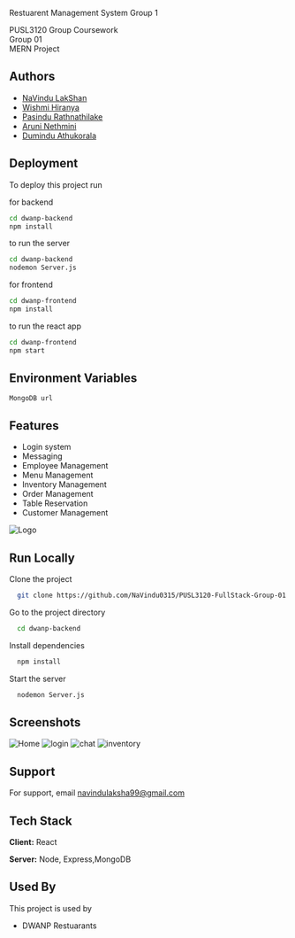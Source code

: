 Restuarent Management System Group 1

PUSL3120 Group Coursework   
Group 01  
MERN Project

## Authors

- [NaVindu LakShan](https://github.com/NaVindu0315)
- [Wishmi Hiranya](https://github.com/Wish0110)
- [Pasindu Rathnathilake](https://github.com/pasindur2000)
- [Aruni Nethmini](https://github.com/Aruni2000)
- [Dumindu Athukorala](https://github.com/ADNAthukorala)

## Deployment

To deploy this project run

for backend
```bash
cd dwanp-backend
npm install

```
to run the server
```bash
cd dwanp-backend
nodemon Server.js

```
for frontend
```bash
cd dwanp-frontend
npm install

```
to run the react app
```bash
cd dwanp-frontend
npm start

```


## Environment Variables


`MongoDB url`



## Features

- Login system
- Messaging
- Employee Management
- Menu Management
- Inventory Management
- Order Management 
- Table Reservation
- Customer Management


![Logo](https://firebasestorage.googleapis.com/v0/b/cam-test-2-78bd3.appspot.com/o/dwanp%2FPoster%20(2).png?alt=media&token=33efe42d-c30f-4cf3-b5c0-21314d34fbac)


## Run Locally

Clone the project

```bash
  git clone https://github.com/NaVindu0315/PUSL3120-FullStack-Group-01.git
```

Go to the project directory

```bash
  cd dwanp-backend
```

Install dependencies

```bash
  npm install
```

Start the server

```bash
  nodemon Server.js
```


## Screenshots

![Home](https://firebasestorage.googleapis.com/v0/b/cam-test-2-78bd3.appspot.com/o/dwanp%2FHome.PNG?alt=media&token=18db8dc9-e6f2-447f-88bc-197d6bf5855e)
![login](https://firebasestorage.googleapis.com/v0/b/cam-test-2-78bd3.appspot.com/o/dwanp%2Flogin.PNG?alt=media&token=c39ac866-439c-4d4c-9bb9-3cd43c1c2da3)
![chat](https://firebasestorage.googleapis.com/v0/b/cam-test-2-78bd3.appspot.com/o/dwanp%2Fchat.PNG?alt=media&token=4d829876-8466-4610-bf9e-77eb7a109a70)
![inventory](https://firebasestorage.googleapis.com/v0/b/cam-test-2-78bd3.appspot.com/o/dwanp%2Finventory%20form.PNG?alt=media&token=f81cbcee-f003-4723-9dc2-b7e7de01c523)

## Support

For support, email navindulaksha99@gmail.com

## Tech Stack

**Client:** React

**Server:** Node, Express,MongoDB


## Used By

This project is used by 

- DWANP Restuarants

